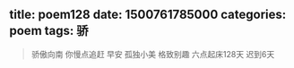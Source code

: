 title: poem128
date: 1500761785000
categories: poem
tags: 骄
---
> 骄傲向南
你慢点追赶
早安
孤独小美
格致别趣
六点起床128天 迟到6天
